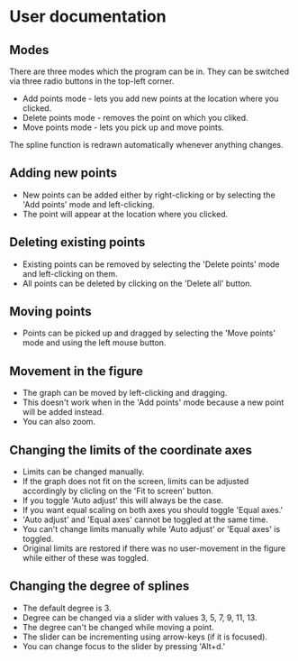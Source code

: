 # User documentation
## Modes
There are three modes which the program can be in. They can be switched via three radio buttons in the top-left corner.
- Add points mode - lets you add new points at the location where you clicked.
- Delete points mode - removes the point on which you cliked.
- Move points mode - lets you pick up and move points.

The spline function is redrawn automatically whenever anything changes.


## Adding new points 
- New points can be added either by right-clicking or by selecting the 'Add points' mode and left-clicking.
- The point will appear at the location where you clicked.

## Deleting existing points
- Existing points can be removed by selecting the 'Delete points' mode and left-clicking on them.
- All points can be deleted by clicking on the 'Delete all' button.

## Moving points
- Points can be picked up and dragged by selecting the 'Move points' mode and using the left mouse button.

## Movement in the figure
- The graph can be moved by left-clicking and dragging.
- This doesn't work when in the 'Add points' mode because a new point will be added instead. 
- You can also zoom.

## Changing the limits of the coordinate axes 
- Limits can be changed manually.
- If the graph does not fit on the screen, limits can be adjusted accordingly by clicling on the 'Fit to screen' button.
- If you toggle 'Auto adjust' this will always be the case. 
- If you want equal scaling on both axes you should toggle 'Equal axes.'
- 'Auto adjust' and 'Equal axes' cannot be toggled at the same time.
- You can't change limits manually while 'Auto adjust' or 'Equal axes' is toggled.
- Original limits are restored if there was no user-movement in the figure while either of these was toggled.

## Changing the degree of splines
- The default degree is 3.
- Degree can be changed via a slider with values 3, 5, 7, 9, 11, 13.
- The degree can't be changed while moving a point. 
- The slider can be incrementing using arrow-keys (if it is focused). 
- You can change focus to the slider by pressing 'Alt+d.'
